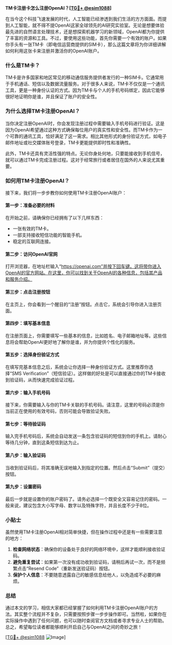 **TM卡注册卡怎么注册OpenAI？[[TG💪+ @esim1088](https://t.me/s/esim1088)]**

在当今这个科技飞速发展的时代，人工智能已经渗透到我们生活的方方面面。而提到人工智能，就不得不提OpenAI这家全球领先的AI研究实验室。无论是想要体验最先进的自然语言处理技术，还是想探索机器学习的新领域，OpenAI都为你提供了丰富的资源和工具。不过，要使用这些功能，首先你需要一个有效的账户。如果你手头有一张TM卡（即电信运营商提供的SIM卡），那么这篇文章将为你详细讲解如何利用这张卡来注册并激活你的OpenAI账户。

### 什么是TM卡？

TM卡是许多国家和地区常见的移动通信服务提供者发行的一种SIM卡。它通常用于手机通话、短信以及数据流量服务。对于很多人来说，TM卡不仅仅是一个通讯工具，更是一种身份认证的方式。因为TM卡与个人的手机号码绑定，因此它能够很好地证明你是谁，并且保证了账户的安全性。

### 为什么选择TM卡注册OpenAI？

当你决定注册OpenAI时，你会发现注册过程中需要输入手机号码进行验证。这是因为OpenAI希望通过这种方式确保每位用户的真实性和安全性。而TM卡作为一个可靠的通讯工具，恰好满足了这一需求。相比其他形式的身份验证方式，如电子邮件地址或社交媒体账号登录，TM卡更能提供即时性和准确性。

此外，TM卡还具有灵活性强的特点。无论你身处何地，只要能接收到手机信号，就可以通过TM卡完成注册过程。这对于经常旅行或者居住在国外的人来说尤其重要。

### 如何用TM卡注册OpenAI？

接下来，我们将一步步教你如何使用TM卡注册OpenAI账户：

#### 第一步：准备必要的材料

在开始之前，请确保你已经拥有了以下几样东西：
- 一张有效的TM卡。
- 一部支持接收短信功能的智能手机。
- 稳定的互联网连接。

#### 第二步：访问OpenAI官网

打开浏览器，在地址栏输入“https://openai.com”并按下回车键。这将带你进入OpenAI的官方网站。在这里，你可以找到关于OpenAI的各种信息，包括其产品和服务介绍。

#### 第三步：点击注册按钮

在主页上，你会看到一个醒目的“注册”按钮。点击它，系统会引导你进入注册页面。

#### 第四步：填写基本信息

在注册页面上，你需要填写一些基本的信息，比如姓名、电子邮箱地址等。这些信息将会帮助OpenAI更好地了解你是谁，并为你提供个性化的服务。

#### 第五步：选择身份验证方式

在填写完基本信息之后，系统会让你选择一种身份验证方式。这里推荐你选择“SMS Verification”（短信验证）。这样做的好处是可以直接通过你的TM卡接收到验证码，从而快速完成验证过程。

#### 第六步：输入手机号码

接下来，你需要输入与你的TM卡关联的手机号码。请注意，这里的号码必须是你当前正在使用的有效号码，否则可能会导致验证失败。

#### 第七步：等待验证码

输入完手机号码后，系统会自动发送一条包含验证码的短信到你的手机上。请耐心等待几分钟，直到这条短信到达为止。

#### 第八步：输入验证码

当收到验证码后，将其准确无误地输入到指定的位置。然后点击“Submit”（提交）按钮。

#### 第九步：设置密码

最后一步就是设置你的账户密码了。请务必选择一个既安全又容易记住的密码。一般来说，建议包含大小写字母、数字以及特殊字符，并且长度不少于8位。

### 小贴士

虽然使用TM卡注册OpenAI相对简单快捷，但在操作过程中还是有一些需要注意的地方：

1. **检查网络状态**：确保你的设备处于良好的网络环境中，这样才能顺利接收验证码。
2. **避免重复尝试**：如果第一次没有成功收到验证码，请稍后再试一次，而不是频繁点击“Resend Code”（重新发送验证码）按钮。
3. **保护个人信息**：不要随意透露自己的敏感信息给他人，以免造成不必要的麻烦。

### 总结

通过本文的学习，相信大家都已经掌握了如何利用TM卡注册OpenAI账户的方法。其实整个流程并不复杂，只需要按照步骤一步步操作即可。当然啦，如果你在实际操作中遇到了任何问题，也可以随时查阅官方文档或者寻求专业人士的帮助。总之，希望每位读者都能够顺利开启自己与OpenAI之间的奇妙之旅！

[[TG💪+ @esim1088](https://t.me/s/esim1088) ![Image](https://i.postimg.cc/4NQfJmqS/Snipaste-2025-05-13-00-14-12.png)]